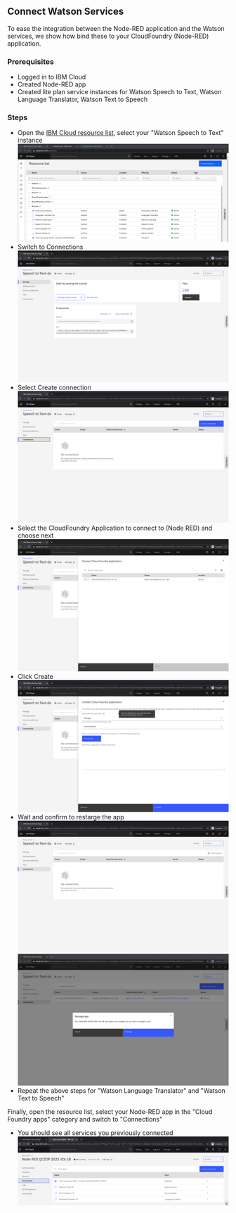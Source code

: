 ## Connect Watson Services

To ease the integration between the Node-RED application and the Watson services, we show how bind these to your CloudFoundry (Node-RED) application.

### Prerequisites
- Logged in to IBM Cloud
- Created Node-RED app
- Created lite plan service instances for Watson Speech to Text, Watson Language Translator, Watson Text to Speech

### Steps
- Open the [IBM Cloud resource list](https://cloud.ibm.com/resources), select your "Watson Speech to Text" instance
![](./screenshots/1.png)
- Switch to Connections
![](./screenshots/2a.png)
- Select Create connection
![](./screenshots/2b.png)
- Select the CloudFoundry Application to connect to (Node RED) and choose next
![](./screenshots/2c.png)
- Click Create
![](./screenshots/2d.png)
- Wait and confirm to restarge the app
![](./screenshots/2e.png)
![](./screenshots/2f.png)
- Repeat the above steps for "Watson Language Translator" and "Watson Text to Speech"

Finally, open the resource list, select your Node-RED app in the "Cloud Foundry apps" category and switch to "Connections"
- You should see all services you previously connected
![](./screenshots/3.png)

